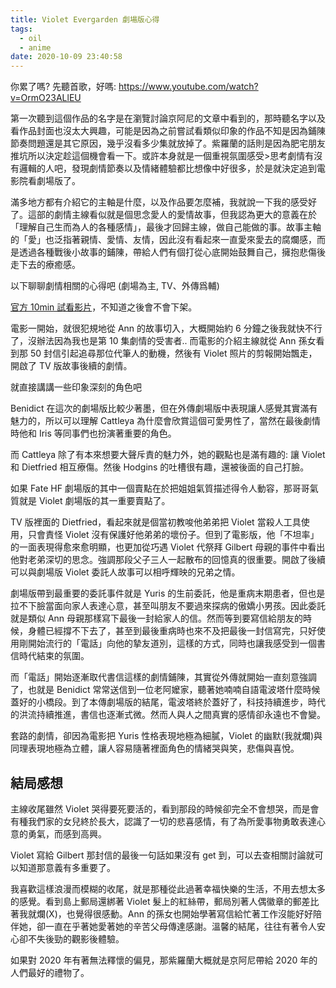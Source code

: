 ```yaml
---
title: Violet Evergarden 劇場版心得
tags:
  - oil
  - anime
date: 2020-10-09 23:40:58
---
```



你累了嗎? 先聽首歌，好嗎: https://www.youtube.com/watch?v=OrmO23ALlEU

第一次聽到這個作品的名字是在瀏覽討論京阿尼的文章中看到的，那時聽名字以及看作品封面也沒太大興趣，可能是因為之前嘗試看類似印象的作品不知是因為鋪陳節奏問題還是其它原因，幾乎沒看多少集就放掉了。紫羅蘭的話則是因為肥宅朋友推坑所以決定趁這個機會看一下。或許本身就是一個重視氛圍感受>思考劇情有沒有邏輯的人吧，發現劇情節奏以及情緒體驗都比想像中好很多，於是就決定追到電影院看劇場版了。

滿多地方都有介紹它的主軸是什麼，以及作品要怎麼補，我就說一下我的感受好了。這部的劇情主線看似就是個思念愛人的愛情故事，但我認為更大的意義在於「理解自己生而為人的各種感情」，最後才回歸主線，做自己能做的事。故事主軸的「愛」也泛指著親情、愛情、友情，因此沒有看起來一直愛來愛去的腐爛感，而是透過各種戰後小故事的鋪陳，帶給人們有個打從心底開始鼓舞自己，擁抱悲傷後走下去的療癒感。

以下聊聊劇情相關的心得吧 (劇場為主, TV、外傳爲輔)

<!--more-->

[官方 10min 試看影片](https://www.youtube.com/watch?v=OaO8xKEL-Jc)，不知道之後會不會下架。

電影一開始，就很犯規地從 Ann 的故事切入，大概開始約 6 分鐘之後我就快不行了，沒辦法因為我也是第 10 集劇情的受害者.. 而電影的介紹主線就從 Ann 孫女看到那 50 封信引起追尋那位代筆人的動機，然後有 Violet 照片的剪報開始飄走，開啟了 TV 版故事後續的劇情。

就直接講講一些印象深刻的角色吧 

Benidict 在這次的劇場版比較少著墨，但在外傳劇場版中表現讓人感覺其實滿有魅力的，所以可以理解 Cattleya 為什麼會欣賞這個可愛男性了，當然在最後劇情時他和 Iris 等同事們也扮演著重要的角色。

而 Cattleya 除了有本來想要大聲斥責的魅力外，她的觀點也是滿有趣的: 讓 Violet 和 Dietfried 相互療傷。然後 Hodgins 的吐槽很有趣，還被後面的自己打臉。

如果 Fate HF 劇場版的其中一個賣點在於把姐姐氣質描述得令人動容，那哥哥氣質就是 Violet 劇場版的其一重要賣點了。

TV 版裡面的 Dietfried，看起來就是個當初教唆他弟弟把 Violet 當殺人工具使用，只會責怪 Violet 沒有保護好他弟弟的壞份子。但到了電影版，他「不坦率」的一面表現得愈來愈明顯，也更加從巧遇 Violet 代祭拜 Gilbert 母親的事件中看出他對老弟深切的思念。強調那段父子三人一起散布的回憶真的很重要。開啟了後續可以與劇場版 Violet 委託人故事可以相呼輝映的兄弟之情。

劇場版帶到最重要的委託事件就是 Yuris 的生前委託，他是重病末期患者，但也是拉不下臉當面向家人表達心意，甚至叫朋友不要過來探病的傲嬌小男孩。因此委託就是類似 Ann 母親那樣寫下最後一封給家人的信。然而等到要寫信給朋友的時候，身體已經撐不下去了，甚至到最後重病時也來不及把最後一封信寫完，只好使用剛開始流行的「電話」向他的摯友道別，這樣的方式，同時也讓我感受到一個書信時代結束的氛圍。

而「電話」開始逐漸取代書信這樣的劇情鋪陳，其實從外傳就開始一直刻意強調了，也就是 Benidict 常常送信到一位老阿嬤家，聽著她喃喃自語電波塔什麼時候蓋好的小橋段。到了本傳劇場版的結尾，電波塔終於蓋好了，科技持續進步，時代的洪流持續推進，書信也逐漸式微。然而人與人之間真實的感情卻永遠也不會變。

套路的劇情，卻因為電影把 Yuris 性格表現地極為細膩，Violet 的幽默(我就爛)與同理表現地極為立體，讓人容易隨著裡面角色的情緒哭與笑，悲傷與喜悅。

## 結局感想

主線收尾雖然 Violet 哭得要死要活的，看到那段的時候卻完全不會想哭，而是會有種我們家的女兒終於長大，認識了一切的悲喜感情，有了為所愛事物勇敢表達心意的勇氣，而感到高興。

Violet 寫給 Gilbert 那封信的最後一句話如果沒有 get 到，可以去查相關討論就可以知道那意義有多重要了。

我喜歡這樣浪漫而模糊的收尾，就是那種從此過著幸福快樂的生活，不用去想太多的感覺。看到島上郵局還綁著 Violet 髮上的紅絲帶，郵局別著人偶徽章的郵差比著我就爛(X)，也覺得很感動。Ann 的孫女也開始學著寫信給忙著工作沒能好好陪伴她，卻一直在乎著她愛著她的辛苦父母傳達感謝。溫馨的結尾，往往有著令人安心卻不失後勁的觀影後體驗。

如果對 2020 年有著無法釋懷的偏見，那紫羅蘭大概就是京阿尼帶給 2020 年的人們最好的禮物了。
